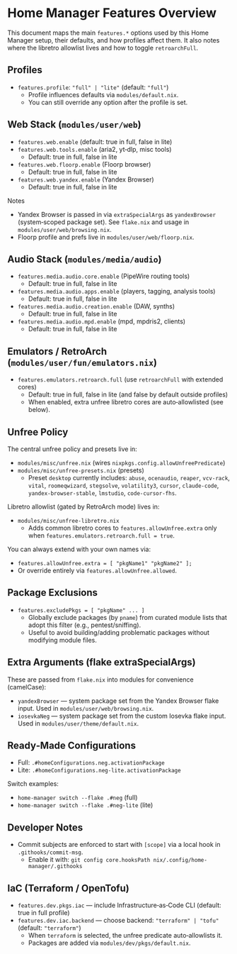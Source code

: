 # Home Manager Features Overview

This document maps the main `features.*` options used by this Home Manager setup, their defaults, and how profiles affect them. It also notes where the libretro allowlist lives and how to toggle `retroarchFull`.

## Profiles

- `features.profile`: `"full" | "lite"` (default: `"full"`)
  - Profile influences defaults via `modules/default.nix`.
  - You can still override any option after the profile is set.

## Web Stack (`modules/user/web`)

- `features.web.enable` (default: true in full, false in lite)
- `features.web.tools.enable` (aria2, yt‑dlp, misc tools)
  - Default: true in full, false in lite
- `features.web.floorp.enable` (Floorp browser)
  - Default: true in full, false in lite
- `features.web.yandex.enable` (Yandex Browser)
  - Default: true in full, false in lite

Notes
- Yandex Browser is passed in via `extraSpecialArgs` as `yandexBrowser` (system‑scoped package set). See `flake.nix` and usage in `modules/user/web/browsing.nix`.
- Floorp profile and prefs live in `modules/user/web/floorp.nix`.

## Audio Stack (`modules/media/audio`)

- `features.media.audio.core.enable` (PipeWire routing tools)
  - Default: true in full, false in lite
- `features.media.audio.apps.enable` (players, tagging, analysis tools)
  - Default: true in full, false in lite
- `features.media.audio.creation.enable` (DAW, synths)
  - Default: true in full, false in lite
- `features.media.audio.mpd.enable` (mpd, mpdris2, clients)
  - Default: true in full, false in lite

## Emulators / RetroArch (`modules/user/fun/emulators.nix`)

- `features.emulators.retroarch.full` (use `retroarchFull` with extended cores)
  - Default: true in full, false in lite (and false by default outside profiles)
  - When enabled, extra unfree libretro cores are auto‑allowlisted (see below).

## Unfree Policy

The central unfree policy and presets live in:
- `modules/misc/unfree.nix` (wires `nixpkgs.config.allowUnfreePredicate`)
- `modules/misc/unfree-presets.nix` (presets)
  - Preset `desktop` currently includes: `abuse`, `ocenaudio`, `reaper`, `vcv-rack`, `vital`, `roomeqwizard`, `stegsolve`, `volatility3`, `cursor`, `claude-code`, `yandex-browser-stable`, `lmstudio`, `code-cursor-fhs`.

Libretro allowlist (gated by RetroArch mode) lives in:
- `modules/misc/unfree-libretro.nix`
  - Adds common libretro cores to `features.allowUnfree.extra` only when `features.emulators.retroarch.full = true`.

You can always extend with your own names via:
- `features.allowUnfree.extra = [ "pkgName1" "pkgName2" ];`
- Or override entirely via `features.allowUnfree.allowed`.

## Package Exclusions

- `features.excludePkgs = [ "pkgName" ... ]`
  - Globally exclude packages (by `pname`) from curated module lists that adopt this filter (e.g., pentest/sniffing).
  - Useful to avoid building/adding problematic packages without modifying module files.

## Extra Arguments (flake extraSpecialArgs)

These are passed from `flake.nix` into modules for convenience (camelCase):
- `yandexBrowser` — system package set from the Yandex Browser flake input. Used in `modules/user/web/browsing.nix`.
- `iosevkaNeg` — system package set from the custom Iosevka flake input. Used in `modules/user/theme/default.nix`.

## Ready‑Made Configurations

- Full: `.#homeConfigurations.neg.activationPackage`
- Lite: `.#homeConfigurations.neg-lite.activationPackage`

Switch examples:
- `home-manager switch --flake .#neg` (full)
- `home-manager switch --flake .#neg-lite` (lite)

## Developer Notes

- Commit subjects are enforced to start with `[scope]` via a local hook in `.githooks/commit-msg`.
  - Enable it with: `git config core.hooksPath nix/.config/home-manager/.githooks`

## IaC (Terraform / OpenTofu)

- `features.dev.pkgs.iac` — include Infrastructure‑as‑Code CLI (default: true in full profile)
- `features.dev.iac.backend` — choose backend: `"terraform" | "tofu"` (default: `"terraform"`)
  - When `terraform` is selected, the unfree predicate auto‑allowlists it.
  - Packages are added via `modules/dev/pkgs/default.nix`.
